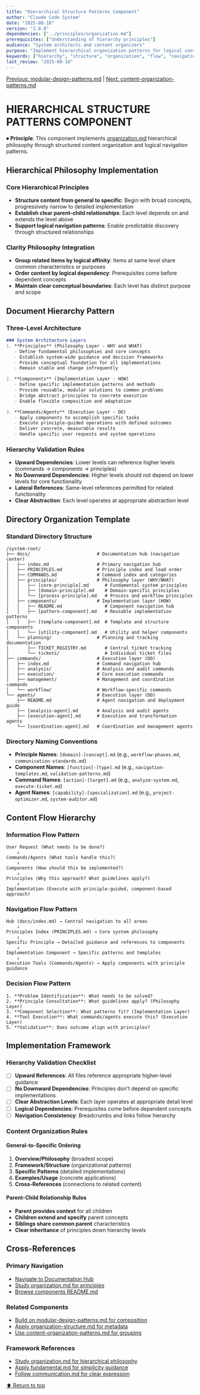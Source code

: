 ```yaml
---
title: "Hierarchical Structure Patterns Component"
author: "Claude Code System"
date: "2025-08-18"
version: "2.0.0"
dependencies: ["../principles/organization.md"]
prerequisites: ["Understanding of hierarchy principles"]
audience: "System architects and content organizers"
purpose: "Implement hierarchical organization patterns for logical content structure and navigation flow"
keywords: ["hierarchy", "structure", "organization", "flow", "navigation"]
last_review: "2025-08-18"
---
```


[Previous: modular-design-patterns.md](modular-design-patterns.md) | [Next: content-organization-patterns.md](content-organization-patterns.md)

# HIERARCHICAL STRUCTURE PATTERNS COMPONENT

⏺ **Principle**: This component implements [organization.md](../principles/organization.md) hierarchical philosophy through structured content organization and logical navigation patterns.

## Hierarchical Philosophy Implementation

### Core Hierarchical Principles
- **Structure content from general to specific**: Begin with broad concepts, progressively narrow to detailed implementation
- **Establish clear parent-child relationships**: Each level depends on and extends the level above
- **Support logical navigation patterns**: Enable predictable discovery through structured relationships

### Clarity Philosophy Integration
- **Group related items by logical affinity**: Items at same level share common characteristics or purposes
- **Order content by logical dependency**: Prerequisites come before dependent concepts
- **Maintain clear conceptual boundaries**: Each level has distinct purpose and scope

## Document Hierarchy Pattern

### Three-Level Architecture
```markdown
### System Architecture Layers
1. **Principles** (Philosophy Layer - WHY and WHAT)
   - Define fundamental philosophies and core concepts
   - Establish system-wide guidance and decision frameworks
   - Provide conceptual foundation for all implementations
   - Remain stable and change infrequently

2. **Components** (Implementation Layer - HOW)
   - Define specific implementation patterns and methods
   - Provide reusable, modular solutions to common problems
   - Bridge abstract principles to concrete execution
   - Enable flexible composition and adaptation

3. **Commands/Agents** (Execution Layer - DO)
   - Apply components to accomplish specific tasks
   - Execute principle-guided operations with defined outcomes
   - Deliver concrete, measurable results
   - Handle specific user requests and system operations
```

### Hierarchy Validation Rules
- **Upward Dependencies**: Lower levels can reference higher levels (commands → components → principles)
- **No Downward Dependencies**: Higher levels should not depend on lower levels for core functionality
- **Lateral References**: Same-level references permitted for related functionality
- **Clear Abstraction**: Each level operates at appropriate abstraction level

## Directory Organization Template

### Standard Directory Structure
```
/system-root/
├── docs/                         # Documentation hub (navigation center)
│   ├── index.md                  # Primary navigation hub
│   ├── PRINCIPLES.md             # Principle index and load order
│   ├── COMMANDS.md               # Command index and categories
│   ├── principles/               # Philosophy layer (WHY/WHAT)
│   │   ├── [core-principle].md      # Fundamental system principles
│   │   ├── [domain-principle].md    # Domain-specific principles
│   │   └── [process-principle].md   # Process and workflow principles
│   ├── components/               # Implementation layer (HOW)
│   │   ├── README.md                # Component navigation hub
│   │   ├── [pattern-component].md   # Reusable implementation patterns
│   │   ├── [template-component].md  # Template and structure components
│   │   └── [utility-component].md   # Utility and helper components
│   └── planning/                 # Planning and tracking documentation
│       ├── TICKET_REGISTRY.md       # Central ticket tracking
│       └── tickets/                 # Individual ticket files
├── commands/                     # Execution layer (DO)
│   ├── index.md                  # Command navigation hub
│   ├── analysis/                 # Analysis and audit commands
│   ├── execution/                # Core execution commands
│   ├── management/               # Management and coordination commands
│   └── workflow/                 # Workflow-specific commands
└── agents/                       # Execution layer (DO)
    ├── README.md                 # Agent navigation and deployment guide
    ├── [analysis-agent].md       # Analysis and audit agents
    ├── [execution-agent].md      # Execution and transformation agents
    └── [coordination-agent].md   # Coordination and management agents
```

### Directory Naming Conventions
- **Principle Names**: `[domain]-[concept].md` (e.g., `workflow-phases.md`, `communication-standards.md`)
- **Component Names**: `[function]-[type].md` (e.g., `navigation-templates.md`, `validation-patterns.md`)
- **Command Names**: `[action]-[target].md` (e.g., `analyze-system.md`, `execute-ticket.md`)
- **Agent Names**: `[capability]-[specialization].md` (e.g., `project-optimizer.md`, `system-auditor.md`)

## Content Flow Hierarchy

### Information Flow Pattern
```
User Request (What needs to be done?)
    ↓
Commands/Agents (What tools handle this?)
    ↓
Components (How should this be implemented?)
    ↓
Principles (Why this approach? What guidelines apply?)
    ↓
Implementation (Execute with principle-guided, component-based approach)
```

### Navigation Flow Pattern
```
Hub (docs/index.md) → Central navigation to all areas
    ↓
Principles Index (PRINCIPLES.md) → Core system philosophy
    ↓
Specific Principle → Detailed guidance and references to components
    ↓
Implementation Component → Specific patterns and templates
    ↓
Execution Tools (Commands/Agents) → Apply components with principle guidance
```

### Decision Flow Pattern
```
1. **Problem Identification**: What needs to be solved?
2. **Principle Consultation**: What guidelines apply? (Philosophy Layer)
3. **Component Selection**: What patterns fit? (Implementation Layer)
4. **Tool Execution**: What commands/agents execute this? (Execution Layer)
5. **Validation**: Does outcome align with principles?
```

## Implementation Framework

### Hierarchy Validation Checklist
- [ ] **Upward References**: All files reference appropriate higher-level guidance
- [ ] **No Downward Dependencies**: Principles don't depend on specific implementations
- [ ] **Clear Abstraction Levels**: Each layer operates at appropriate detail level
- [ ] **Logical Dependencies**: Prerequisites come before dependent concepts
- [ ] **Navigation Consistency**: Breadcrumbs and links follow hierarchy

### Content Organization Rules

#### General-to-Specific Ordering
1. **Overview/Philosophy** (broadest scope)
2. **Framework/Structure** (organizational patterns)
3. **Specific Patterns** (detailed implementations)
4. **Examples/Usage** (concrete applications)
5. **Cross-References** (connections to related content)

#### Parent-Child Relationship Rules
- **Parent provides context** for all children
- **Children extend and specify** parent concepts
- **Siblings share common parent** characteristics
- **Clear inheritance** of principles down hierarchy levels

## Cross-References

### Primary Navigation
- [Navigate to Documentation Hub](../index.md)
- [Study organization.md for principles](../principles/organization.md)
- [Browse components README.md](README.md)

### Related Components
- [Build on modular-design-patterns.md for composition](modular-design-patterns.md)
- [Apply organization-structure.md for metadata](organization-structure.md)
- [Use content-organization-patterns.md for grouping](content-organization-patterns.md)

### Framework References
- [Study organization.md for hierarchical philosophy](../principles/organization.md)
- [Apply fundamental.md for simplicity guidance](../principles/fundamental.md)
- [Follow communication.md for clear expression](../principles/communication.md)

[⬆ Return to top](#hierarchical-structure-patterns-component)